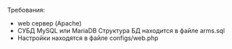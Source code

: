Требования:
- web сервер (Apache)
- СУБД MySQL или MariaDB
Структура БД находится в файле arms.sql
- Настройки находятся в файле configs/web.php
